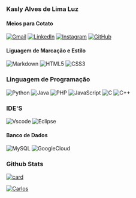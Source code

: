 ### Kasly Alves de Lima Luz
#### Meios para Cotato


[![Gmail](https://img.shields.io/badge/Gmail-333333?style=for-the-badge&logo=gmail&logoColor=red)](mailto:kasly.exercito@gmail.com)
[![LinkedIn](https://img.shields.io/badge/LinkedIn-0077B5?style=for-the-badge&logo=linkedin&logoColor=white)](https://www.linkedin.com/in/kasly-lima/)
[![Instagram](https://img.shields.io/badge/-Instagram-%23E4405F?style=for-the-badge&logo=instagram&logoColor=white)](https://www.instagram.com/KesllyLima/)
[![GitHub](https://img.shields.io/badge/GitHub-100000?style=for-the-badge&logo=github&logoColor=white)](https://github.com/kasly-Lima)

#### Liguagem de Marcação e Estilo

![Markdown](https://img.shields.io/badge/Markdown-000?style=for-the-badge&logo=markdown)
![HTML5](https://img.shields.io/badge/HTML5-E34F26?style=for-the-badge&logo=html5&logoColor=white)
![CSS3](https://img.shields.io/badge/CSS3-1572B6?style=for-the-badge&logo=css3&logoColor=white)

### Linguagem de Programação

![Python](https://img.shields.io/badge/python-3670A0?style=for-the-badge&logo=python&logoColor=ffdd54)
![Java](https://img.shields.io/badge/java-%23ED8B00.svg?style=for-the-badge&logo=openjdk&logoColor=white)
![PHP](https://img.shields.io/badge/PHP-777BB4?style=for-the-badge&logo=php&logoColor=white)
![JavaScript](https://img.shields.io/badge/JavaScript-F7DF1E?style=for-the-badge&logo=javascript&logoColor=black)
![C](https://img.shields.io/badge/C-00599C?style=for-the-badge&logo=c&logoColor=white)
![C++](https://img.shields.io/badge/C%2B%2B-00599C?style=for-the-badge&logo=c%2B%2B&logoColor=white)


### IDE'S

![Vscode](https://img.shields.io/badge/Vscode-007ACC?style=for-the-badge&logo=visual-studio-code&logoColor=white)
![Eclipse](https://img.shields.io/badge/Eclipse-2C2255?style=for-the-badge&logo=eclipse&logoColor=white)


#### Banco de Dados

![MySQL](https://img.shields.io/badge/MySQL-00000F?style=for-the-badge&logo=mysql&logoColor=white)
![GoogleCloud](https://img.shields.io/badge/GoogleCloud-%234285F4.svg?style=for-the-badge&logo=google-cloud&logoColor=white)

### Github Stats

[![card](https://github-readme-stats.vercel.app/api?username=kasly-Lima&theme=default)](https://github.com/anuraghazra/github-readme-stats)

[![Carlos](https://github-readme-stats.vercel.app/api/top-langs/?username=kasly-Lima&hide=html&theme=default&layout=compact)](https://github.com/anuraghazra/github-readme-stats)